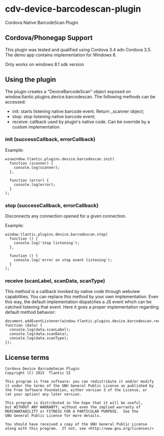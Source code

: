 cdv-device-barcodescan-plugin
=================

Cordova Native BarcodeScan Plugin


## Cordova/Phonegap Support ##

This plugin was tested and qualified using Cordova 3.4 adn Cordova 3.5. The demo app contains implementation for  Windows 8.

Only works on windows 8.1 sdk version

## Using the plugin ##

The plugin creates a "DeviceBarcodeScan" object exposed on window.tlantic.plugins.device.barcodescan. The following methods can be accessed:

* init: starts listening native barcode event. Return _scanner object;
* stop: stop listening native barcode event;
* receive: callback used by plugin's native code. Can be override by a custom implementation.


### init (successCallback, errorCallback)

Example:

```
winwindow.tlantic.plugins.device.barcodescan.init(
  function (scanner) {
    console.log(scanner);  
  },

  function (error) {
    console.log(error);
  }
);
```

### stop (successCallback, errorCallback)

Disconnects any connection opened for a given connection.

Example:

```
window.tlantic.plugins.device.barcodescan.stop(
  function () {
    console.log('stop listening');  
  },

  function () {
    console.log('error on stop event listening');
  }
);
```


### receive (scanLabel, scanData, scanType)

This method is a callback invoked by native code through webview capabilities. You can replace this method by your own implementation. Even this way, the default implementation dispatches a JS event which can be catched listening that event. Here it goes a proper implementation regarding default method behavior:

```
document.addEventListener(window.tlantic.plugins.device.barcodescan.receiveHookName, function (data) {
  console.log(data.scanLabel);
  console.log(data.scanData);
  console.log(data.scanType);
});
```

## License terms

    Cordova Device BarcodeSecan Plugin
    Copyright (C) 2015  Tlantic SI

    This program is free software: you can redistribute it and/or modify
    it under the terms of the GNU General Public License as published by
    the Free Software Foundation, either version 3 of the License, or
    (at your option) any later version.

    This program is distributed in the hope that it will be useful,
    but WITHOUT ANY WARRANTY; without even the implied warranty of
    MERCHANTABILITY or FITNESS FOR A PARTICULAR PURPOSE.  See the
    GNU General Public License for more details.

    You should have received a copy of the GNU General Public License
    along with this program.  If not, see <http://www.gnu.org/licenses/>
